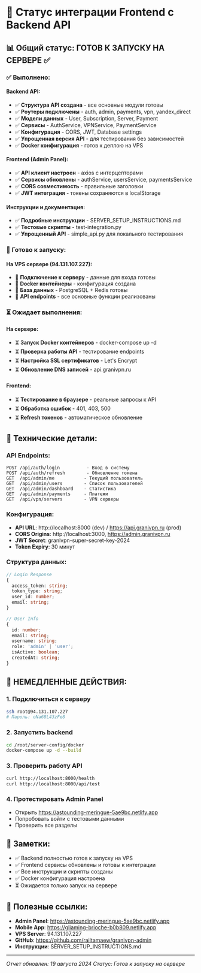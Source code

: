 # 🔗 Статус интеграции Frontend с Backend API

## 📊 Общий статус: **ГОТОВ К ЗАПУСКУ НА СЕРВЕРЕ** ✅

### ✅ **Выполнено:**

#### Backend API:
- ✅ **Структура API создана** - все основные модули готовы
- ✅ **Роутеры подключены** - auth, admin, payments, vpn, yandex_direct
- ✅ **Модели данных** - User, Subscription, Server, Payment
- ✅ **Сервисы** - AuthService, VPNService, PaymentService
- ✅ **Конфигурация** - CORS, JWT, Database settings
- ✅ **Упрощенная версия API** - для тестирования без зависимостей
- ✅ **Docker конфигурация** - готов к деплою на VPS

#### Frontend (Admin Panel):
- ✅ **API клиент настроен** - axios с интерцепторами
- ✅ **Сервисы обновлены** - authService, usersService, paymentsService
- ✅ **CORS совместимость** - правильные заголовки
- ✅ **JWT интеграция** - токены сохраняются в localStorage

#### Инструкции и документация:
- ✅ **Подробные инструкции** - SERVER_SETUP_INSTRUCTIONS.md
- ✅ **Тестовые скрипты** - test-integration.py
- ✅ **Упрощенный API** - simple_api.py для локального тестирования

### 🚀 **Готово к запуску:**

#### На VPS сервере (94.131.107.227):
- 🚀 **Подключение к серверу** - данные для входа готовы
- 🚀 **Docker контейнеры** - конфигурация создана
- 🚀 **База данных** - PostgreSQL + Redis готовы
- 🚀 **API endpoints** - все основные функции реализованы

### ⏳ **Ожидает выполнения:**

#### На сервере:
- ⏳ **Запуск Docker контейнеров** - docker-compose up -d
- ⏳ **Проверка работы API** - тестирование endpoints
- ⏳ **Настройка SSL сертификатов** - Let's Encrypt
- ⏳ **Обновление DNS записей** - api.granivpn.ru

#### Frontend:
- ⏳ **Тестирование в браузере** - реальные запросы к API
- ⏳ **Обработка ошибок** - 401, 403, 500
- ⏳ **Refresh токенов** - автоматическое обновление

## 🔧 **Технические детали:**

### API Endpoints:
```
POST /api/auth/login          - Вход в систему
POST /api/auth/refresh        - Обновление токена
GET  /api/admin/me           - Текущий пользователь
GET  /api/admin/users        - Список пользователей
GET  /api/admin/dashboard    - Статистика
GET  /api/admin/payments     - Платежи
GET  /api/vpn/servers        - VPN серверы
```

### Конфигурация:
- **API URL**: http://localhost:8000 (dev) / https://api.granivpn.ru (prod)
- **CORS Origins**: http://localhost:3000, https://admin.granivpn.ru
- **JWT Secret**: granivpn-super-secret-key-2024
- **Token Expiry**: 30 минут

### Структура данных:
```typescript
// Login Response
{
  access_token: string;
  token_type: string;
  user_id: number;
  email: string;
}

// User Info
{
  id: number;
  email: string;
  username: string;
  role: 'admin' | 'user';
  isActive: boolean;
  createdAt: string;
}
```

## 🚀 **НЕМЕДЛЕННЫЕ ДЕЙСТВИЯ:**

### 1. **Подключиться к серверу**
```bash
ssh root@94.131.107.227
# Пароль: oNa68L43zFe8
```

### 2. **Запустить backend**
```bash
cd /root/server-config/docker
docker-compose up -d --build
```

### 3. **Проверить работу API**
```bash
curl http://localhost:8000/health
curl http://localhost:8000/api/test
```

### 4. **Протестировать Admin Panel**
- Открыть https://astounding-meringue-5ae9bc.netlify.app
- Попробовать войти с тестовыми данными
- Проверить все разделы

## 📝 **Заметки:**

- ✅ Backend полностью готов к запуску на VPS
- ✅ Frontend сервисы обновлены и готовы к интеграции
- ✅ Все инструкции и скрипты созданы
- ✅ Docker конфигурация настроена
- ⏳ Ожидается только запуск на сервере

## 🔗 **Полезные ссылки:**

- **Admin Panel**: https://astounding-meringue-5ae9bc.netlify.app
- **Mobile App**: https://gliaming-brioche-b0b809.netlify.app
- **VPS Server**: 94.131.107.227
- **GitHub**: https://github.com/railtamaew/granivpn-admin
- **Инструкции**: SERVER_SETUP_INSTRUCTIONS.md

---

*Отчет обновлен: 19 августа 2024*
*Статус: Готов к запуску на сервере*
